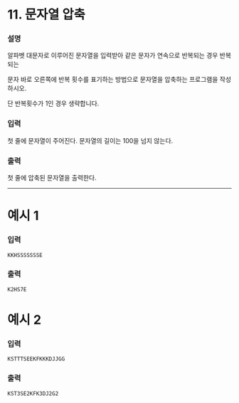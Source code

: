 # 11. 문자열 압축
### 설명

알파벳 대문자로 이루어진 문자열을 입력받아 같은 문자가 연속으로 반복되는 경우 반복되는

문자 바로 오른쪽에 반복 횟수를 표기하는 방법으로 문자열을 압축하는 프로그램을 작성하시오.

단 반복횟수가 1인 경우 생략합니다.


### 입력

첫 줄에 문자열이 주어진다. 문자열의 길이는 100을 넘지 않는다.


### 출력

첫 줄에 압축된 문자열을 출력한다.

---
# 예시 1
### 입력
```
KKHSSSSSSSE
```

### 출력
```
K2HS7E
```

# 예시 2
### 입력
```
KSTTTSEEKFKKKDJJGG
```

### 출력
```
KST3SE2KFK3DJ2G2
```